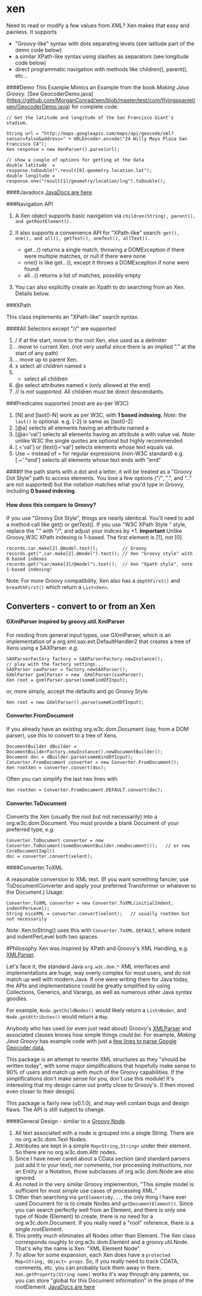 xen
======

Need to read or modify a few values from XML?  Xen makes that easy and painless.  It supports

 * "Groovy-like" syntax with dots separating levels (see latitude part of the demo code below)
 * a similar XPath-like syntax using slashes as separators (see longitude code below)
 * direct programmatic navigation with methods like children(), parent(), etc...

####Demo
This Example Mimics an Example from the book _Making Java Groovy_.  [See GeocoderDemo.java] (https://github.com/MorganConrad/xen/blob/master/test/com/flyingspaniel/xen/GeocoderDemo.java) for complete code.

    // Get the latitude and longitude of the San Francisco Giant's stadium.

    String url = "http://maps.googleapis.com/maps/api/geocode/xml?sensor=false&address=" + URLEncoder.encode("24 Willy Mays Plaza San Francisco CA");
    Xen response = new XenParser().parse(url);

    // show a couple of options for getting at the data
    double latitude  = response.toDouble(".result[0].geometry.location.lat");
    double longitude = response.one("result[1]/geometry/location/lng").toDouble();


####Javadocs
[JavaDocs are here](http://morganconrad.github.io/xen/javadocs/)



###Navigation API

 1. A Xen object supports basic navigation via `children(String), parent(), and getRootElement().`
 2. It also supports a convenience API for "XPath-like" search: `get(), one(), and all(), getText(), oneText(), allText().`
 
    - get...() returns a single match, throwing a DOMException if there were multiple matches, or null if there were none
    - one()    is like get...(), except it throws a DOMException if none were found
    - all...() returns a list of matches, possibly empty
 3. You can also explicitly create an Xpath to do searching from an Xen.   Details below.

###XPath

This class implements an "XPath-like" search syntax.

####All Selectors except "//" are supported
 1. /   if at the start, move to the root Xen, else used as a delimiter
 2. .   move to current Xen.  (not very useful since there is an implied "." at the start of any path)
 3. ..  move up to parent Xen.
 4. x   select all children named x
 5. *   select all children
 6. @x  select attributes named x (only allowed at the end)
 7. // is _not supported_.  All children must be direct descendants.

###Predicates supported (most are as-per W3C)
 1. [N] and [last()-N] work as per W3C, with __1 based indexing__.  _Note:_ the `last()` is optional.  e.g. [-2] is same as [last()-2]
 2. [@a]  selects all elements having an attribute named a
 3. [@a='val'] selects all elements having an attribute a with value val.  _Note:_ unlike W3C the single quotes are optional but highly recommended
 4. [.='val'] or [text()='val'] selects elements whose text equals val.
 5. Use ~ instead of = for regular expressions (non-W3C standard)  e.g.  [.~'.*end'] selects all elements whose text ends with "end"

####If the path starts with a dot and a letter, it will be treated as a "Groovy Dot Style" path to access elements.
You lose a few options ("/", ".", and ".." are not supported) but the notation matches what you'd type in Groovy, including __0 based indexing__.

#### How does this compare to Groovy?

If you use "Groovy Dot Style", things are nearly identical.  You'll need to add a method call like get() or getText().
If you use "W3C XPath Style " style, replace the "." with "/", and adjust  your indices by +1.
**Important**  Unlike Groovy,W3C XPath indexing is 1-based.  The first element is \[1\], *not* \[0\].

    records.car.make[2].@model.text();         // Groovy
    records.get(".car.make[2].@model").text(); // Xen "Groovy style" with 0 based indexes
    records.get("car/make[3]/@model").text();  // Xen "Xpath style", note 1-based indexing!
    

Note:  For more Groovy compatibility, Xen also has a `depthFirst()` and `breadthFirst()` which return a `List<Xen>`.

Converters - convert to or from an Xen
-----

#### GXmlParser inspired by groovy.util.XmlParser

For resding from general input types, use GXmlParser, which is an implementation of a org.xml.sax.ext.DefaultHandler2 that creates a tree of Xens using a SAXParser.  _e.g._

    SAXParserFactory factory = SAXParserFactory.newInstance();
    // play with the factory settings...
    SAXParser saxParser = factory.newSAXParser();
    GXmlParser gxmlParser = new  GXmlParser(saxParser);
    Xen root = gxmlParser.parse(someKindOfInput);
    
or, more simply, accept the defaults and go Groovy Style.
    
    Xen root = new GXmlParser().parse(someKindOfInput);
    

#### Converter.FromDocument

If you already have an existing org.w3c.dom.Document (say, from a DOM parser), use this to convert to a tree of Xens.

    DocumentBuilder dBuilder = DocumentBuilderFactory.newInstance().newDocumentBuilder();
    Document doc = dBuilder.parse(someKindOfInput);
    Converter.FromDocument converter = new Converter.FromDocument();
    Xen rootXen = converter.convert(doc);
    
Often you can simplify the last two lines with

    Xen rootXen = Converter.FromDocument.DEFAULT.convert(doc);

#### Converter.ToDocument

Converts the Xen (usually the root but not necessarily) into a org.w3c.dom.Document.  You must provide a blank Document of your preferred type, _e.g._

    Converter.ToDocument converter = new Converter.ToDocument(someDocumentBuilder.newDocument());   // or new CoreDocumentImpl()
    doc = converter.convert(xelent);

####Converter.ToXML

A reasonable conversion to XML text.  (If you want something fancier, use ToDocumentConverter and apply your
preferred Transformer or whatever to the Document.)  Usage:

    Converter.ToXML converter = new Converter.ToXML(initialIndent, indentPerLevel);
    String niceXML = converter.convert(xelent);   // usually rootXen but not necessarily

_Note:_   Xen.toString() uses this with `Converter.ToXML.DEFAULT`, where indent and indentPerLevel both two spaces.


#Philosophy
Xen was inspired by XPath and Groovy's XML Handling, e.g. [XMLParser](http://groovy.codehaus.org/api/groovy/util/XmlParser.html).

Let's face it, the standard Java `org.w3c.dom.*` XML interfaces and implementations are huge, way overly complex for most users,
and do not match up well with modern Java.  If one were writing them for Java today, the APIs and implementations could be greatly simplified
by using Collections, Generics, and Varargs, as well as numerous other Java syntax goodies.

For example, `Node.getChildNodes()` would likely return a `List<Node>`, and `Node.getAttributes()` would return a `Map`.

Anybody who has used (or even just read about) Groovy's [XMLParser](http://groovy.codehaus.org/api/groovy/util/XmlParser.html) and associated classes knows how simple things _could be_.
For example, _Making Java Groovy_ has example code with just a [few lines to parse Google Geocoder data.](https://github.com/kousen/Making-Java-Groovy/blob/6671f959c7ea9fc5e2522b4f85da1413ede71f20/ch02/groovybaseball/src/main/groovy/service/Geocoder.groovy)

This package is an attempt to rewrite XML structures as they "should be written today", with some major simplifications
that hopefully make sense to 90% of users and match up with much of the Groovy capabilities.  If the simplifications don't make sense for you, don't use this module!
It's interesting that my design came out pretty close to Groovy's.  (I then moved even closer to their design).

This package is fairly new (v0.1.0), and may well contain bugs and design flaws.  The API is still subject to change.

####General Design - similar to a [Groovy Node](http://groovy.codehaus.org/api/groovy/util/Node.html).

 1. All text associated with a node is grouped into a single String.  There are no org.w3c.dom.Text Nodes.
 2. Attributes are kept in a simple `Map<String,String>` under their element.  So there are no org.w3c.dom.Attr nodes.
 3. Since I have never cared about a CData section (and standard parsers just add it to your text), nor comments, nor processing instructions,
 nor an Entity or a Notation, those subclasses of org.w3c.dom.Node are also ignored.
 4. As noted in the very similar Groovy implemention, "This simple model is sufficient for most simple use cases of processing XML."
 4. Other than searching via `getElementsBy...`, the only thing I have ever used Document for is to create Nodes and `getDocumentElement()`.
 Since you can search perfectly well from an Element, and there is only one type of Node (Element) to create, there is no need for a org.w3c.dom.Document.
 If you really need a "root" reference,  there _is_ a single  _rootElement_.
 5. This pretty much eliminates all Nodes other than Element.  The Xen class corresponds roughly to org.w3c.dom.Element and a groovy.util.Node.
 That's why the name is Xen: "XML Element Node".
 6. To allow for some expansion, each Xen does have a `protected Map<String, Object> props`.  So, if you really need to track
  CDATA, comments, etc. you can probably tuck them away in there.  `Xen.getProperty(String name)` works it's way through any
  parents, so you can store "global for this Document information" in the props of the rootElement.
[JavaDocs are here](http://morganconrad.github.io/xen/javadocs/)